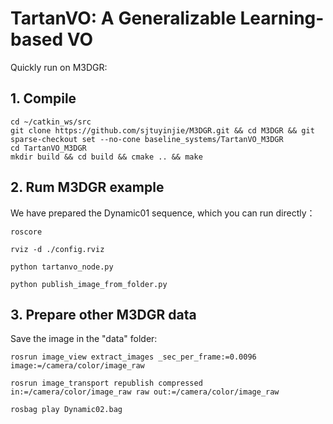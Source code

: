# TartanVO: A Generalizable Learning-based VO

Quickly run on M3DGR:

## 1. Compile
```
cd ~/catkin_ws/src
git clone https://github.com/sjtuyinjie/M3DGR.git && cd M3DGR && git sparse-checkout set --no-cone baseline_systems/TartanVO_M3DGR
cd TartanVO_M3DGR
mkdir build && cd build && cmake .. && make
```

## 2. Rum M3DGR example
We have prepared the Dynamic01 sequence, which you can run directly：
```
roscore

rviz -d ./config.rviz

python tartanvo_node.py

python publish_image_from_folder.py
```

## 3. Prepare other M3DGR data
Save the image in the "data" folder:

```
rosrun image_view extract_images _sec_per_frame:=0.0096 image:=/camera/color/image_raw

rosrun image_transport republish compressed in:=/camera/color/image_raw raw out:=/camera/color/image_raw

rosbag play Dynamic02.bag
```
